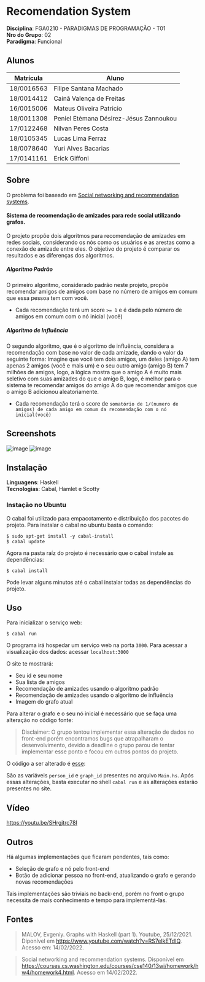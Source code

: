 # Recomendation System

**Disciplina**: FGA0210 - PARADIGMAS DE PROGRAMAÇÃO - T01 <br>
**Nro do Grupo**: 02<br>
**Paradigma**: Funcional<br>

## Alunos
|Matrícula | Aluno |
| -- | -- |
| 18/0016563  |  Filipe Santana Machado |
| 18/0014412  |  Cainã Valença de Freitas |
| 16/0015006  |  Mateus Oliveira Patricio |
| 18/0011308  |  Peniel Etèmana Désirez-Jésus Zannoukou |
| 17/0122468  |  Nilvan Peres Costa |
| 18/0105345  |  Lucas Lima Ferraz |
| 18/0078640  |  Yuri Alves Bacarias |
| 17/0141161  |  Erick Giffoni |

## Sobre 

O problema foi baseado em [Social networking and recommendation systems](https://courses.cs.washington.edu/courses/cse140/13wi/homework/hw4/homework4.html).
#### Sistema de recomendação de amizades para rede social utilizando grafos.
O projeto propôe dois algoritmos para recomendação de amizades em redes sociais, considerando os nós como os usuários e as arestas como a conexão de amizade entre eles. O objetivo do projeto é comparar os resultados e as diferenças dos algoritmos.

##### Algoritmo Padrão
O primeiro algoritmo, considerado padrão neste projeto, propôe recomendar amigos de amigos com base no número de amigos em comum que essa pessoa tem com você.
- Cada recomendação terá um score `>= 1` e é dada pelo número de amigos em comum com o nó inicial (você)

##### Algoritmo de Influência
O segundo algoritmo, que é o algoritmo de influência, considera a recomendação com base no valor de cada amizade, dando o valor da seguinte forma:
  Imagine que você tem dois amigos, um deles (amigo A) tem apenas 2 amigos (você e mais um) e o seu outro amigo (amigo B) tem 7 milhões de amigos, logo, a lógica mostra que o amigo A é muito mais seletivo com suas amizades do que o amigo B, logo, é melhor para o sistema te recomendar amigos do amigo A do que recomendar amigos que o amigo B adicionou aleatoriamente.
 - Cada recomendação terá o score de `somatório de 1/(numero de amigos) de cada amigo em comum da recomendação com o nó inicial(você)`

## Screenshots
![image](https://user-images.githubusercontent.com/40258400/153970165-d4c864cb-149d-4c20-beea-f8ccac8b2d0e.png)
![image](https://user-images.githubusercontent.com/40258400/153970286-533bb87a-16fb-4975-ba10-883408b9f4be.png)

## Instalação 
**Linguagens**: Haskell<br>
**Tecnologias**: Cabal, Hamlet e Scotty<br>

### Instação no Ubuntu
O cabal foi utilizado para empacotamento e distribuição dos pacotes do projeto.
Para instalar o cabal no ubuntu basta o comando:
```shell
$ sudo apt-get install -y cabal-install
$ cabal update
```
Agora na pasta raíz do projeto é necessário que o cabal instale as dependências:
```shell
$ cabal install
```
Pode levar alguns minutos até o cabal instalar todas as dependências do projeto.

## Uso 

Para inicializar o serviço web:
```shell
$ cabal run
```
O programa irá hospedar um serviço web na porta `3000`.
Para acessar a visualização dos dados:
acessar `localhost:3000`

O site te mostrará:
- Seu id e seu nome
- Sua lista de amigos
- Recomendação de amizades usando o algoritmo padrão
- Recomendação de amizades usando o algoritmo de influência
- Imagem do grafo atual

Para alterar o grafo e o seu nó inicial é necessário que se faça uma alteração no código fonte:
> Disclaimer:
>   O grupo tentou implementar essa alteração de dados no front-end porém encontramos bugs que atrapalharam o desenvolvimento, devido a deadline o grupo parou de tentar implementar esse ponto e focou em outros pontos do projeto.

O código a ser alterado é
[esse](https://github.com/UnBParadigmas2021-2/2021.2-G2_Solaire_Disciples_Functional_Recomendation_System/blob/ee6fdc9fff49d01474026c4a0ad35ed95c060df1/Main.hs#L111#L112):

São as variáveis `person_id` e `graph_id` presentes no arquivo `Main.hs`.
Após essas alterações, basta executar no shell `cabal run` e as alterações estarão presentes no site.

## Vídeo
https://youtu.be/SHrgjtrc78I

## Outros 
Há algumas implementações que ficaram pendentes, tais como:
- Seleção de grafo e nó pelo front-end
- Botão de adicionar pessoa no front-end, atualizando o grafo e gerando novas recomendações

Tais implementações são triviais no back-end, porém no front o grupo necessita de mais conhecimento e tempo para implementá-las.

## Fontes
> MALOV, Evgeniy. Graphs with Haskell (part 1). Youtube, 25/12/2021. Diponível em https://www.youtube.com/watch?v=RS7eIkETdIQ. Acesso em: 14/02/2022.

>  Social networking and recommendation systems. Disponível em https://courses.cs.washington.edu/courses/cse140/13wi/homework/hw4/homework4.html. Acesso em 14/02/2022.
